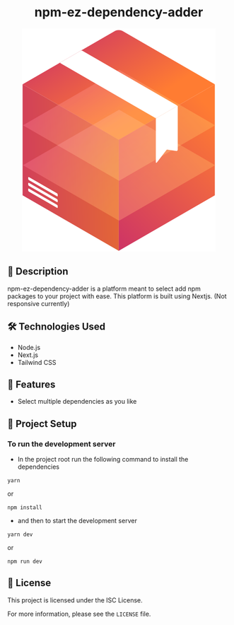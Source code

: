 <h1 align="center"> npm-ez-dependency-adder </h1>

<p align="center">
    <img src="./public/logo.svg" />
</p>

## 📝 Description

npm-ez-dependency-adder is a platform meant to select add npm packages to your project with ease. This platform is built using Nextjs. (Not responsive currently)

## 🛠️ Technologies Used

-   Node.js
-   Next.js
-   Tailwind CSS

## 🚀 Features

-   Select multiple dependencies as you like

## 🎁 Project Setup

### To run the development server

-   In the project root run the following command to install the dependencies

```
yarn
```

or

```
npm install
```

-   and then to start the development server

```
yarn dev
```

or

```
npm run dev
```

## 📝 License

This project is licensed under the ISC License.

For more information, please see the `LICENSE` file.
